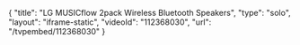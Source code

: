 {
    "title": "LG MUSICflow 2pack Wireless Bluetooth Speakers",
    "type": "solo",
    "layout": "iframe-static",
    "videoId": "112368030",
    "url": "\/tvpembed\/112368030"
}